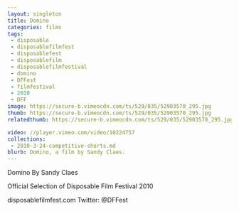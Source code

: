 ```yaml
---
layout: singleton
title: Domino
categories: films
tags:
 - disposable
 - disposablefilmfest
 - disposablefest
 - disposablefilm
 - disposablefilmfestival
 - domino
 - DFFest
 - filmfestival
 - 2010
 - DFF
image: https://secure-b.vimeocdn.com/ts/529/035/52903570_295.jpg
thumb: https://secure-b.vimeocdn.com/ts/529/035/52903570_295.jpg
relatedthumb: https://secure-b.vimeocdn.com/ts/529/035/52903570_295.jpg

video: //player.vimeo.com/video/10224757
collections:
 - 2010-3-24-competitive-shorts.md
blurb: Domino, a film by Sandy Claes.
---
```


Domino
By Sandy Claes

Official Selection of Disposable Film Festival 2010

disposablefilmfest.com
Twitter: @DFFest